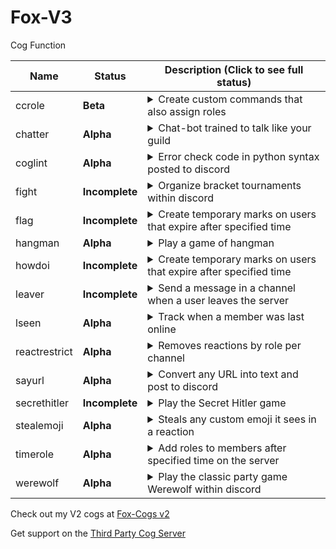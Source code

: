 # Fox-V3

Cog Function

| Name | Status | Description (Click to see full status)
| --- | --- | --- | 
| ccrole | **Beta** | <details><summary>Create custom commands that also assign roles</summary>May have some bugs, please create an issue if you find any</details> |
| chatter | **Alpha** | <details><summary>Chat-bot trained to talk like your guild</summary>Missing some key features, but currently functional</details> |
| coglint | **Alpha** | <details><summary>Error check code in python syntax posted to discord</summary>Works, but probably needs more turning to work for cogs</details> |
| fight | **Incomplete** | <details><summary>Organize bracket tournaments within discord</summary>Still in-progress, a massive project</details> |
| flag | **Incomplete** | <details><summary>Create temporary marks on users that expire after specified time</summary>Not yet ported to v3</details> |
| hangman | **Alpha** | <details><summary>Play a game of hangman</summary>Some visual glitches and needs more customization</details> |
| howdoi | **Incomplete** | <details><summary>Create temporary marks on users that expire after specified time</summary>Not yet ported to v3</details> |
| leaver | **Incomplete** | <details><summary>Send a message in a channel when a user leaves the server</summary>Not yet ported to v3</details> |
| lseen | **Alpha** | <details><summary>Track when a member was last online</summary>Alpha release, please report bugs</details> |
| reactrestrict | **Alpha** | <details><summary>Removes reactions by role per channel</summary>A bit clunky, but functional</details> |
| sayurl | **Alpha** | <details><summary>Convert any URL into text and post to discord</summary>No error checking and pretty spammy</details> |
| secrethitler | **Incomplete** | <details><summary>Play the Secret Hitler game</summary>Concept, no work done yet</details> |
| stealemoji | **Alpha** | <details><summary>Steals any custom emoji it sees in a reaction</summary>Some planned upgrades for server generation</details> |
| timerole | **Alpha** | <details><summary>Add roles to members after specified time on the server</summary>Upgraded from V2, please report any bugs</details> |
| werewolf | **Alpha** | <details><summary>Play the classic party game Werewolf within discord</summary>Another massive project currently being developed, will be fully customizable</details> |


Check out my V2 cogs at [Fox-Cogs v2](https://github.com/bobloy/Fox-Cogs)

Get support on the [Third Party Cog Server](https://discord.gg/GET4DVk)
